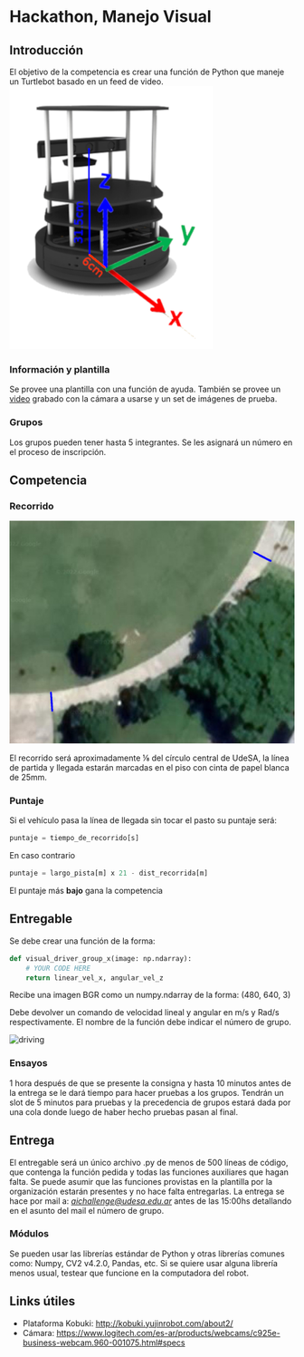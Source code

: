 # Hackathon, Manejo Visual

## Introducción

El objetivo de la competencia es crear una función de Python que maneje un Turtlebot basado en un feed de video.
![ robot ](/assets/camera_placement.png "Posición de la cámara desde el piso")

### Información y plantilla

Se provee una plantilla con una función de ayuda. También se provee un [video](TODO.com "en google drive") grabado con la cámara a usarse y un set de imágenes de prueba.

### Grupos

Los grupos pueden tener hasta 5 integrantes. Se les asignará un número en el proceso de inscripción.

## Competencia

### Recorrido

![ recorrido ](/assets/track.jpg "Un recorrido posible")

El recorrido será aproximadamente ⅛ del círculo central de UdeSA, la línea de partida y llegada estarán marcadas en el piso con cinta de papel blanca de 25mm.

### Puntaje

Si el vehículo pasa la línea de llegada sin tocar el pasto su puntaje será:

```python
puntaje = tiempo_de_recorrido[s]
```

En caso contrario

```python
puntaje = largo_pista[m] x 21 - dist_recorrida[m]
```

El puntaje más **bajo** gana la competencia

## Entregable

Se debe crear una función de la forma:

``` python
def visual_driver_group_x(image: np.ndarray):
    # YOUR CODE HERE
    return linear_vel_x, angular_vel_z
```

Recibe una imagen BGR como un numpy.ndarray de la forma: (480, 640, 3)

Debe devolver un comando de velocidad lineal y angular en m/s y Rad/s respectivamente.
El nombre de la función debe indicar el número de grupo.

![ driving ](/assets/robot.gif  "Driving with simple heuristic" )

### Ensayos

1 hora después de que se presente la consigna y hasta 10 minutos antes de la entrega se le dará tiempo para hacer pruebas a los grupos. Tendrán un slot de 5 minutos para pruebas y la precedencia de grupos estará dada por una cola donde luego de haber hecho pruebas pasan al final.

## Entrega

El entregable será un único archivo .py de menos de 500 líneas de código, que contenga la función pedida y todas las funciones auxiliares que hagan falta. Se puede asumir que las funciones provistas en la plantilla por la organización estarán presentes y no hace falta entregarlas. La entrega se hace por mail a: *aichallenge@udesa.edu.ar* antes de las 15:00hs detallando en el asunto del mail el número de grupo.

### Módulos

Se pueden usar las librerías estándar de Python y otras librerías comunes como: Numpy, CV2 v4.2.0, Pandas, etc.
Si se quiere usar alguna librería menos usual, testear que funcione en la computadora del robot.

## Links útiles

- Plataforma Kobuki: <http://kobuki.yujinrobot.com/about2/>
- Cámara: <https://www.logitech.com/es-ar/products/webcams/c925e-business-webcam.960-001075.html#specs>
